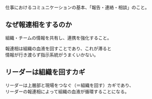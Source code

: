 仕事におけるコミュニケーションの基本、「報告・連絡・相談」のこと。

## なぜ報連相をするのか
組織・チームの情報を共有し、連携を強化すること。  

報連相は組織の血液を回すことであり、これが滞ると  
情報が行き渡らず指示系統がうまくいかない。

## リーダーは組織を回すカギ
リーダーは上層部と現場をつなぐ（＝組織を回す）カギであり、  
リーダーの報連相によって組織の血液が循環することになる。